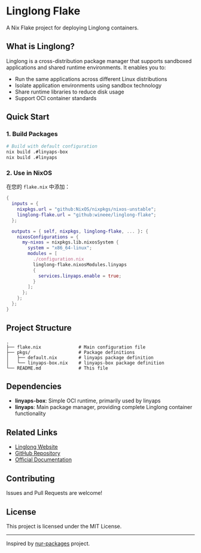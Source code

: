 # Linglong Flake

A Nix Flake project for deploying Linglong containers.

## What is Linglong?

Linglong is a cross-distribution package manager that supports sandboxed applications and shared runtime environments. It enables you to:

- Run the same applications across different Linux distributions
- Isolate application environments using sandbox technology
- Share runtime libraries to reduce disk usage
- Support OCI container standards

## Quick Start

### 1. Build Packages

```bash
# Build with default configuration
nix build .#linyaps-box
nix build .#linyaps
```

### 2. Use in NixOS

在您的 `flake.nix` 中添加：

```nix
{
  inputs = {
    nixpkgs.url = "github:NixOS/nixpkgs/nixos-unstable";
    linglong-flake.url = "github:wineee/linglong-flake";
  };

  outputs = { self, nixpkgs, linglong-flake, ... }: {
    nixosConfigurations = {
      my-nixos = nixpkgs.lib.nixosSystem {
        system = "x86_64-linux";
        modules = [
          ./configuration.nix
          linglong-flake.nixosModules.linyaps
          {
            services.linyaps.enable = true;
          }
        ];
      };
    };
  };
}
```

## Project Structure

```
.
├── flake.nix              # Main configuration file
├── pkgs/                  # Package definitions
│   ├── default.nix        # linyaps package definition
│   └── linyaps-box.nix    # linyaps-box package definition
└── README.md              # This file
```

## Dependencies

- **linyaps-box**: Simple OCI runtime, primarily used by linyaps
- **linyaps**: Main package manager, providing complete Linglong container functionality

## Related Links

- [Linglong Website](https://linglong.org.cn/)
- [GitHub Repository](https://github.com/OpenAtom-Linyaps/linyaps)
- [Official Documentation](https://linglong.org.cn/docs/)

## Contributing

Issues and Pull Requests are welcome!

## License

This project is licensed under the MIT License.

---

Inspired by [nur-packages](https://github.com/HHR2020/nur-packages) project.